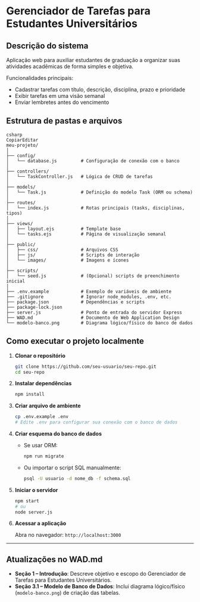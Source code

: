 # Gerenciador de Tarefas para Estudantes Universitários

## Descrição do sistema

Aplicação web para auxiliar estudantes de graduação a organizar suas atividades acadêmicas de forma simples e objetiva.

Funcionalidades principais:

- Cadastrar tarefas com título, descrição, disciplina, prazo e prioridade
- Exibir tarefas em uma visão semanal
- Enviar lembretes antes do vencimento

## Estrutura de pastas e arquivos

```
csharp
CopiarEditar
meu-projeto/
│
├── config/
│   └── database.js         # Configuração de conexão com o banco
│
├── controllers/
│   └── TaskController.js   # Lógica de CRUD de tarefas
│
├── models/
│   └── Task.js             # Definição do modelo Task (ORM ou schema)
│
├── routes/
│   └── index.js            # Rotas principais (tasks, disciplinas, tipos)
│
├── views/
│   ├── layout.ejs          # Template base
│   └── tasks.ejs           # Página de visualização semanal
│
├── public/
│   ├── css/                # Arquivos CSS
│   ├── js/                 # Scripts de interação
│   └── images/             # Imagens e ícones
│
├── scripts/
│   └── seed.js             # (Opcional) scripts de preenchimento inicial
│
├── .env.example            # Exemplo de variáveis de ambiente
├── .gitignore              # Ignorar node_modules, .env, etc.
├── package.json            # Dependências e scripts
├── package-lock.json
├── server.js               # Ponto de entrada do servidor Express
├── WAD.md                  # Documento de Web Application Design
└── modelo-banco.png        # Diagrama lógico/físico do banco de dados

```

## Como executar o projeto localmente

1. **Clonar o repositório**
    
    ```bash
    git clone https://github.com/seu-usuario/seu-repo.git
    cd seu-repo
    ```
    
2. **Instalar dependências**
    
    ```bash
    npm install
    ```
    
3. **Criar arquivo de ambiente**
    
    ```bash
    cp .env.example .env
    # Edite .env para configurar sua conexão com o banco de dados
    ```
    
4. **Criar esquema do banco de dados**
    - Se usar ORM:
        
        ```bash
        npm run migrate
        ```
        
    - Ou importar o script SQL manualmente:
        
        ```bash
        psql -U usuario -d nome_db -f schema.sql
        ```
        
5. **Iniciar o servidor**
    
    ```bash
    npm start
    # ou
    node server.js
    ```
    
6. **Acessar a aplicação**
    
    Abra no navegador: `http://localhost:3000`
    

---

## Atualizações no WAD.md

- **Seção 1 – Introdução**: Descreve objetivo e escopo do Gerenciador de Tarefas para Estudantes Universitários.
- **Seção 3.1 – Modelo de Banco de Dados**: Inclui diagrama lógico/físico (`modelo-banco.png`) de criação das tabelas.
